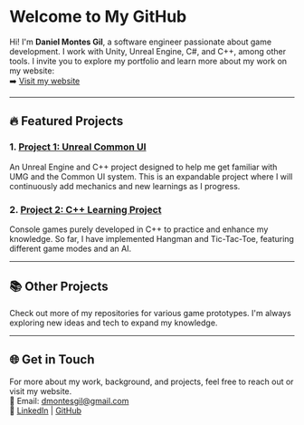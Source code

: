 # Welcome to My GitHub

Hi! I'm **Daniel Montes Gil**, a software engineer passionate about game development. I work with Unity, Unreal Engine, C#, and C++, among other tools. I invite you to explore my portfolio and learn more about my work on my website:  
➡️ [Visit my website](https://danielmontesgil.github.io)

---

## 🔥 Featured Projects

### 1. **[Project 1: Unreal Common UI](https://github.com/Danielmontesgil/UnrealCommonUI)**
An Unreal Engine and C++ project designed to help me get familiar with UMG and the Common UI system. This is an expandable project where I will continuously add mechanics and new learnings as I progress.

### 2. **[Project 2: C++ Learning Project](https://github.com/Danielmontesgil/Cplusplus-Learning-Projects)**
Console games purely developed in C++ to practice and enhance my knowledge. So far, I have implemented Hangman and Tic-Tac-Toe, featuring different game modes and an AI.

---

## 📚 Other Projects

Check out more of my repositories for various game prototypes. I'm always exploring new ideas and tech to expand my knowledge.

---

## 🌐 Get in Touch

For more about my work, background, and projects, feel free to reach out or visit my website.  
📧 Email: [dmontesgil@gmail.com](mailto:dmontesgil@gmail.com)  
🔗 [LinkedIn](https://linkedin.com/in/danielmontesgil) | [GitHub](https://github.com/Danielmontesgil)

